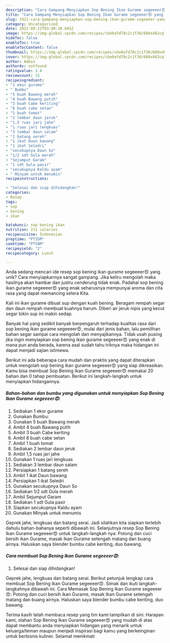 ```yaml
---
description: "Cara Gampang Menyiapkan Sop Bening Ikan Gurame segeeeer😍 yang Lezat Sekali"
title: "Cara Gampang Menyiapkan Sop Bening Ikan Gurame segeeeer😍 yang Lezat Sekali"
slug: 1921-cara-gampang-menyiapkan-sop-bening-ikan-gurame-segeeeer-yang-lezat-sekali
category: Uncategorized
date: 2022-09-21T03:40:10.645Z
image: https://img-global.cpcdn.com/recipes/cbe0afd78c2c1f30/680x482cq70/sop-bening-ikan-gurame-segeeeer-foto-resep-utama.jpg
hideToc: false
enableToc: true
enableTocContent: false
thumbnail: https://img-global.cpcdn.com/recipes/cbe0afd78c2c1f30/680x482cq70/sop-bening-ikan-gurame-segeeeer-foto-resep-utama.jpg
cover: https://img-global.cpcdn.com/recipes/cbe0afd78c2c1f30/680x482cq70/sop-bening-ikan-gurame-segeeeer-foto-resep-utama.jpg
author: Admin
authorAv: notfound
ratingvalue: 3.4
reviewcount: 15
recipeingredient:
- "1 ekor gurame"
- " Bumbu"
- "5 buah Bawang merah"
- "4 buah Bawang putih"
- "3 buah Cabe keriting"
- "8 buah cabe setan"
- "1 buah tomat"
- "2 lembar daun jeruk"
- "1,5 ruas jari jahe"
- "1 ruas jari lengkuas"
- "3 lembar daun salam"
- "1 batang sereh"
- "1 ikat Daun bawang"
- "1 ikat Seledri"
- "secukupnya Daun So"
- "1/2 sdt Gula merah"
- "Sejumput Garam"
- "1 sdt Gula pasir"
- "secukupnya Kaldu ayam"
- " Minyak untuk menumis"
recipeinstructions:

- "Selesai dan siap dihidangkan!"
categories:
- Resep
tags:
- sop
- bening
- ikan

katakunci: sop bening ikan 
nutrition: 211 calories
recipecuisine: Indonesian
preptime: "PT35M"
cooktime: "PT58M"
recipeyield: "2"
recipecategory: Lunch

---
```





Anda sedang mencari ide resep sop bening ikan gurame segeeeer😍 yang unik? Cara menyiapkannya sangat gampang. Jika keliru mengolah maka hasilnya akan hambar dan justru cenderung tidak enak. Padahal sop bening ikan gurame segeeeer😍 yang enak seharusnya mempunyai aroma dan cita rasa yang dapat memancing selera Kita.





Kali ini ikan gurame dibuat sup dengan kuah bening. Beragam rempah segar dan daun rempah membuat kuahnya harum. Diberi air jeruk nipis yang kecut segar bikin sup ini makin sedap.

Banyak hal yang sedikit banyak berpengaruh terhadap kualitas rasa dari sop bening ikan gurame segeeeer😍, mulai dari jenis bahan, lalu pemilihan bahan segar sampai cara mengolah dan menyajikannya. Tidak usah pusing jika ingin menyiapkan sop bening ikan gurame segeeeer😍 yang enak di mana pun anda berada, karena asal sudah tahu triknya maka hidangan ini dapat menjadi sajian istimewa.






Berikut ini ada beberapa cara mudah dan praktis yang dapat diterapkan untuk mengolah sop bening ikan gurame segeeeer😍 yang siap dikreasikan. Kamu bisa membuat Sop Bening Ikan Gurame segeeeer😍 memakai 20 bahan dan 0 tahap pembuatan. Berikut ini langkah-langkah untuk menyiapkan hidangannya.

<!--inarticleads1-->

##### Bahan-bahan dan bumbu yang digunakan untuk menyiapkan Sop Bening Ikan Gurame segeeeer😍:

1. Sediakan 1 ekor gurame
1. Gunakan  Bumbu:
1. Gunakan 5 buah Bawang merah
1. Ambil 4 buah Bawang putih
1. Ambil 3 buah Cabe keriting
1. Ambil 8 buah cabe setan
1. Ambil 1 buah tomat
1. Sediakan 2 lembar daun jeruk
1. Ambil 1,5 ruas jari jahe
1. Gunakan 1 ruas jari lengkuas
1. Sediakan 3 lembar daun salam
1. Persiapkan 1 batang sereh
1. Ambil 1 ikat Daun bawang
1. Persiapkan 1 ikat Seledri
1. Gunakan secukupnya Daun So
1. Sediakan 1/2 sdt Gula merah
1. Ambil Sejumput Garam
1. Sediakan 1 sdt Gula pasir
1. Siapkan secukupnya Kaldu ayam
1. Gunakan  Minyak untuk menumis


Geprek jahe, lengkuas dan batang serai. Jadi silahkan kita siapkan terlebih dahulu bahan-bahanya seperti dibawah ini. Selanjutnya resep Sop Bening Ikan Gurame segeeeer😍 untuk langkah-langkah nya: Potong dan cuci bersih ikan Gurame, masak Ikan Gurame setengah matang dan buang airnya. Haluskan saya blender bumbu cabe keriting, duo bawang. 

<!--inarticleads2-->

##### Cara membuat Sop Bening Ikan Gurame segeeeer😍:


1. Selesai dan siap dihidangkan!

Geprek jahe, lengkuas dan batang serai. Berikut petunjuk lengkap cara membuat Sop Bening Ikan Gurame segeeeer😍. Simak dan ikuti langkah-langkahnya dibawah ini. Cara Memasak Sop Bening Ikan Gurame segeeeer😍: Potong dan cuci bersih ikan Gurame, masak Ikan Gurame setengah matang dan buang airnya. Haluskan saya blender bumbu cabe keriting, duo bawang. 

Terima kasih telah membaca resep yang tim kami tampilkan di sini. Harapan kami, olahan Sop Bening Ikan Gurame segeeeer😍 yang mudah di atas dapat membantu anda menyiapkan hidangan yang menarik untuk keluarga/teman maupun menjadi inspirasi bagi kamu yang berkeinginan untuk berbisnis kuliner. Selamat menikmati
